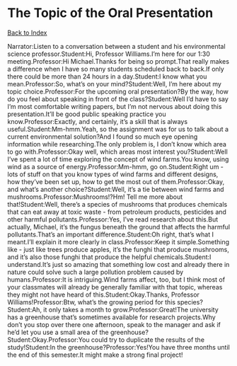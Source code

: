 # The Topic of the Oral Presentation
[Back to Index](https://github.com/windows10010/tpoExtractor/blob/master/README.md)

Narrator:Listen to a conversation between a student and his environmental science professor.Student:Hi, Professor Williams.I’m here for our 1:30 meeting.Professor:Hi Michael.Thanks for being so prompt.That really makes a difference when I have so many students scheduled back to back.If only there could be more than 24 hours in a day.Student:I know what you mean.Professor:So, what’s on your mind?Student:Well, I’m here about my topic choice.Professor:For the upcoming oral presentation?By the way, how do you feel about speaking in front of the class?Student:Well I’d have to say I’m most comfortable writing papers, but I’m not nervous about doing this presentation.It’ll be good public speaking practice you know.Professor:Exactly, and certainly, it’s a skill that is always useful.Student:Mm-hmm.Yeah, so the assignment was for us to talk about a current environmental solution?And I found so much eye opening information while researching.The only problem is, I don’t know which area to go with.Professor:Okay well, which areas most interest you?Student:Well I’ve spent a lot of time exploring the concept of wind farms.You know, using wind as a source of energy.Professor:Mm-hmm, go on.Student:Right um - lots of stuff on that you know types of wind farms and different designs, how they’ve been set up, how to get the most out of them.Professor:Okay, and what’s another choice?Student:Well, it’s a tie between wind farms and mushrooms.Professor:Mushrooms!?Hm! Tell me more about that!Student:Well, there’s a species of mushrooms that produces chemicals that can eat away at toxic waste - from petroleum products, pesticides and other harmful pollutants.Professor:Yes, I’ve read research about this.But actually, Michael, it’s the fungus beneath the ground that affects the harmful pollutants.That’s an important difference.Student:Oh right, that’s what I meant.I’ll explain it more clearly in class.Professor:Keep it simple.Something like - just like trees produce apples, it’s the funghi that produce mushrooms, and it’s also those funghi that produce the helpful chemicals.Student:I understand.It’s just so amazing that something low cost and already there in nature could solve such a large pollution problem caused by humans.Professor:It is intriguing.Wind farms affect, too, but I think most of your classmates will already be generally familiar with that topic, whereas they might not have heard of this.Student:Okay.Thanks, Professor Williams!Professor:Btw, what’s the growing period for this species?Student:Ah, it only takes a month to grow.Professor:Great!The university has a greenhouse that’s sometimes available for research projects.Why don’t you stop over there one afternoon, speak to the manager and ask if he’d let you use a small area of the greenhouse?Student:Okay.Professor:You could try to duplicate the results of the study!Student:In the greenhouse?Professor:Yes!You have three months until the end of this semester.It might make a strong final project! 
